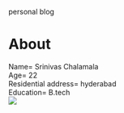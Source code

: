 personal blog
<h1>About</h1>
Name= Srinivas Chalamala <br>
Age= 22 <br>
Residential address= hyderabad <br>
Education= B.tech <br>
<img src="https://tse1.mm.bing.net/th?id=OIP.7IrJMGZmyQZaalL-laIdNwHaE5&pid=Api&P=0&h=180">
